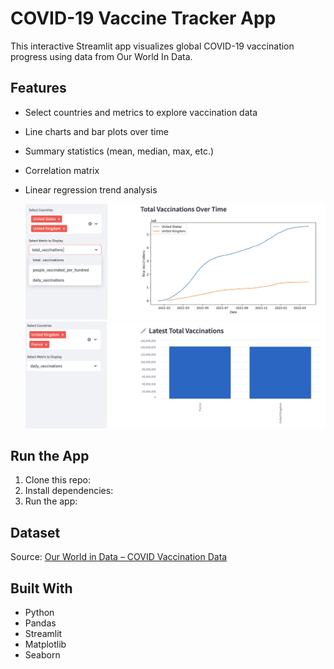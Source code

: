 # COVID-19 Vaccine Tracker App

This interactive Streamlit app visualizes global COVID-19 vaccination progress using data from Our World In Data.

## Features
- Select countries and metrics to explore vaccination data
- Line charts and bar plots over time
- Summary statistics (mean, median, max, etc.)
- Correlation matrix
- Linear regression trend analysis

  ![Screenshot of COVID Tracker App](images/Total_Vaccinations.png)
  ![Screenshot of COVID Tracker App](images/Latest_Total_Vaccinations.png)

## Run the App 

1. Clone this repo:
2. Install dependencies:
3. Run the app:

## Dataset

Source: [Our World in Data – COVID Vaccination Data](https://www.kaggle.com/datasets/gpreda/covid-world-vaccination-progress)

## Built With

- Python
- Pandas
- Streamlit
- Matplotlib
- Seaborn

